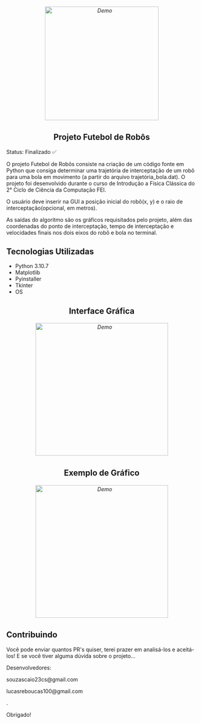 <h6 align="center">
    <img src="https://user-images.githubusercontent.com/113300327/202926437-ba69b34b-dc72-49ee-b405-919091da29cd.gif" alt="Demo" widht="350" height="300"/>
</h6>

<h2 align="center">
    Projeto Futebol de Robôs
</h2>

Status: Finalizado ✅

<p>O projeto Futebol de Robôs consiste na criação de um código fonte em Python que consiga determinar uma trajetória de interceptação de um robô para uma bola em movimento (a partir do arquivo trajetória_bola.dat). O projeto foi desenvolvido durante o curso de Introdução a Física Clássica do 2° Ciclo de Ciência da Computação FEI.</p>
<p>O usuário deve inserir na GUI a posição inicial do robô(x, y) e o raio de interceptação(opcional, em metros).</p>
<p>As saídas do algoritmo são os gráficos requisitados pelo projeto, além das coordenadas do ponto de interceptação, tempo de interceptação e velocidades finais nos dois eixos do robô e bola no terminal.</p>  
<p align="center">
  <a href="https://opensource.org/licenses/MIT%22%3E
    <img src="https://img.shields.io/badge/License-MIT-blue.svg" alt="License MIT">
  </a>
</p>

## Tecnologias Utilizadas

* Python 3.10.7
* Matplotlib
* Pyinstaller
* Tkinter
* OS
<h2 align="center">
    Interface Gráfica
</h2>
<h6 align="center">
    <img src="https://user-images.githubusercontent.com/113300327/202926726-cc602678-7a4b-473e-8418-ec5c1d735712.png" alt="Demo" widht="250" height="350"/>
</h6>
<h2 align="center">
    Exemplo de Gráfico
</h2>
<h6 align="center">
    <img src="https://user-images.githubusercontent.com/113300327/202926800-61fad0d9-5700-4688-8577-6ac90c24f9d7.png" alt="Demo" widht="250" height="350"/>
</h6>

## Contribuindo

Você pode enviar quantos PR's quiser, terei prazer em analisá-los e aceitá-los! E se você tiver alguma dúvida sobre o projeto...
<p>Desenvolvedores:
<p>souzascaio23cs@gmail.com</p>
<p>lucasreboucas100@gmail.com</p>.

Obrigado!
